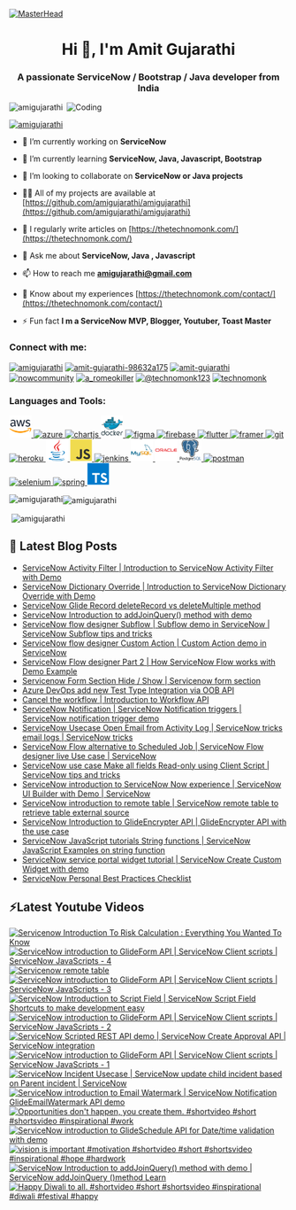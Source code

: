 
[![MasterHead](https://i.gifer.com/origin/22/22657b8a577f858827c5d46dac32cf53.gif)](https://amigujarathi.io)

<h1 align="center">Hi 👋, I'm Amit Gujarathi</h1>
<h3 align="center">A passionate ServiceNow / Bootstrap / Java developer from India</h3>
<img align="right" alt="Coding" width="400" src="https://cdn.filestackcontent.com/efbSR18hT5uRKuo0zoMA">

<p align="left"> <img src="https://komarev.com/ghpvc/?username=amigujarathi&label=Profile%20views&color=0e75b6&style=flat" alt="amigujarathi" /> </p>

<p align="left"> <a href="https://twitter.com/amigujarathi" target="blank"><img src="https://img.shields.io/twitter/follow/amigujarathi?logo=twitter&style=for-the-badge" alt="amigujarathi" /></a> </p>

- 🔭 I’m currently working on **ServiceNow**

- 🌱 I’m currently learning **ServiceNow, Java, Javascript, Bootstrap**

- 👯 I’m looking to collaborate on **ServiceNow or Java projects**

- 👨‍💻 All of my projects are available at [https://github.com/amigujarathi/amigujarathi](https://github.com/amigujarathi/amigujarathi)

- 📝 I regularly write articles on [https://thetechnomonk.com/](https://thetechnomonk.com/)

- 💬 Ask me about **ServiceNow, Java , Javascript**

- 📫 How to reach me **amigujarathi@gmail.com**

- 📄 Know about my experiences [https://thetechnomonk.com/contact/](https://thetechnomonk.com/contact/)

- ⚡ Fun fact **I m a ServiceNow MVP, Blogger, Youtuber, Toast Master**

<h3 align="left">Connect with me:</h3>
<p align="left">
<a href="https://twitter.com/amigujarathi" target="blank"><img align="center" src="https://raw.githubusercontent.com/rahuldkjain/github-profile-readme-generator/master/src/images/icons/Social/twitter.svg" alt="amigujarathi" height="30" width="40" /></a>
<a href="https://linkedin.com/in/amit-gujarathi-98632a175" target="blank"><img align="center" src="https://raw.githubusercontent.com/rahuldkjain/github-profile-readme-generator/master/src/images/icons/Social/linked-in-alt.svg" alt="amit-gujarathi-98632a175" height="30" width="40" /></a>
<a href="https://stackoverflow.com/users/amit-gujarathi" target="blank"><img align="center" src="https://raw.githubusercontent.com/rahuldkjain/github-profile-readme-generator/master/src/images/icons/Social/stack-overflow.svg" alt="amit-gujarathi" height="30" width="40" /></a>
<a href="https://www.servicenow.com/community/user/viewprofilepage/user-id/265565" target="blank"><img align="center" src="https://raw.githubusercontent.com/rahuldkjain/github-profile-readme-generator/master/src/images/icons/Social/codesandbox.svg" alt="nowcommunity" height="30" width="40" /></a>
<a href="https://instagram.com/a_romeokiller" target="blank"><img align="center" src="https://raw.githubusercontent.com/rahuldkjain/github-profile-readme-generator/master/src/images/icons/Social/instagram.svg" alt="a_romeokiller" height="30" width="40" /></a>
<a href="https://medium.com/@technomonk123" target="blank"><img align="center" src="https://raw.githubusercontent.com/rahuldkjain/github-profile-readme-generator/master/src/images/icons/Social/medium.svg" alt="@technomonk123" height="30" width="40" /></a>
<a href="https://www.youtube.com/c/technomonk" target="blank"><img align="center" src="https://raw.githubusercontent.com/rahuldkjain/github-profile-readme-generator/master/src/images/icons/Social/youtube.svg" alt="technomonk" height="30" width="40" /></a>
</p>

<h3 align="left">Languages and Tools:</h3>
<p align="left"> <a href="https://aws.amazon.com" target="_blank" rel="noreferrer"> <img src="https://raw.githubusercontent.com/devicons/devicon/master/icons/amazonwebservices/amazonwebservices-original-wordmark.svg" alt="aws" width="40" height="40"/> </a> <a href="https://azure.microsoft.com/en-in/" target="_blank" rel="noreferrer"> <img src="https://www.vectorlogo.zone/logos/microsoft_azure/microsoft_azure-icon.svg" alt="azure" width="40" height="40"/> </a> <a href="https://www.chartjs.org" target="_blank" rel="noreferrer"> <img src="https://www.chartjs.org/media/logo-title.svg" alt="chartjs" width="40" height="40"/> </a> <a href="https://www.docker.com/" target="_blank" rel="noreferrer"> <img src="https://raw.githubusercontent.com/devicons/devicon/master/icons/docker/docker-original-wordmark.svg" alt="docker" width="40" height="40"/> </a> <a href="https://www.figma.com/" target="_blank" rel="noreferrer"> <img src="https://www.vectorlogo.zone/logos/figma/figma-icon.svg" alt="figma" width="40" height="40"/> </a> <a href="https://firebase.google.com/" target="_blank" rel="noreferrer"> <img src="https://www.vectorlogo.zone/logos/firebase/firebase-icon.svg" alt="firebase" width="40" height="40"/> </a> <a href="https://flutter.dev" target="_blank" rel="noreferrer"> <img src="https://www.vectorlogo.zone/logos/flutterio/flutterio-icon.svg" alt="flutter" width="40" height="40"/> </a> <a href="https://www.framer.com/" target="_blank" rel="noreferrer"> <img src="https://www.vectorlogo.zone/logos/framer/framer-icon.svg" alt="framer" width="40" height="40"/> </a> <a href="https://git-scm.com/" target="_blank" rel="noreferrer"> <img src="https://www.vectorlogo.zone/logos/git-scm/git-scm-icon.svg" alt="git" width="40" height="40"/> </a> <a href="https://heroku.com" target="_blank" rel="noreferrer"> <img src="https://www.vectorlogo.zone/logos/heroku/heroku-icon.svg" alt="heroku" width="40" height="40"/> </a> <a href="https://www.java.com" target="_blank" rel="noreferrer"> <img src="https://raw.githubusercontent.com/devicons/devicon/master/icons/java/java-original.svg" alt="java" width="40" height="40"/> </a> <a href="https://developer.mozilla.org/en-US/docs/Web/JavaScript" target="_blank" rel="noreferrer"> <img src="https://raw.githubusercontent.com/devicons/devicon/master/icons/javascript/javascript-original.svg" alt="javascript" width="40" height="40"/> </a> <a href="https://www.jenkins.io" target="_blank" rel="noreferrer"> <img src="https://www.vectorlogo.zone/logos/jenkins/jenkins-icon.svg" alt="jenkins" width="40" height="40"/> </a> <a href="https://www.mysql.com/" target="_blank" rel="noreferrer"> <img src="https://raw.githubusercontent.com/devicons/devicon/master/icons/mysql/mysql-original-wordmark.svg" alt="mysql" width="40" height="40"/> </a> <a href="https://www.oracle.com/" target="_blank" rel="noreferrer"> <img src="https://raw.githubusercontent.com/devicons/devicon/master/icons/oracle/oracle-original.svg" alt="oracle" width="40" height="40"/> </a> <a href="https://www.postgresql.org" target="_blank" rel="noreferrer"> <img src="https://raw.githubusercontent.com/devicons/devicon/master/icons/postgresql/postgresql-original-wordmark.svg" alt="postgresql" width="40" height="40"/> </a> <a href="https://postman.com" target="_blank" rel="noreferrer"> <img src="https://www.vectorlogo.zone/logos/getpostman/getpostman-icon.svg" alt="postman" width="40" height="40"/> </a> <a href="https://www.selenium.dev" target="_blank" rel="noreferrer"> <img src="https://raw.githubusercontent.com/detain/svg-logos/780f25886640cef088af994181646db2f6b1a3f8/svg/selenium-logo.svg" alt="selenium" width="40" height="40"/> </a> <a href="https://spring.io/" target="_blank" rel="noreferrer"> <img src="https://www.vectorlogo.zone/logos/springio/springio-icon.svg" alt="spring" width="40" height="40"/> </a> <a href="https://www.typescriptlang.org/" target="_blank" rel="noreferrer"> <img src="https://raw.githubusercontent.com/devicons/devicon/master/icons/typescript/typescript-original.svg" alt="typescript" width="40" height="40"/> </a> </p>



<p><img align="left" src="https://github-readme-stats.vercel.app/api/top-langs?username=amigujarathi&show_icons=true&locale=en&layout=compact" alt="amigujarathi" /></p>
<p><img align="center" src="https://github-readme-streak-stats.herokuapp.com/?user=amigujarathi&" alt="amigujarathi" /></p>
<p>&nbsp;<img align="center" src="https://github-readme-stats.vercel.app/api?username=amigujarathi&show_icons=true&locale=en" alt="amigujarathi" /></p>


## 📕 Latest Blog Posts
<!-- BLOG-POST-LIST:START -->
- [ServiceNow Activity Filter | Introduction to ServiceNow Activity Filter with Demo](https://www.servicenow.com/community/developer-articles/servicenow-activity-filter-introduction-to-servicenow-activity/ta-p/2362677)
- [ServiceNow Dictionary Override | Introduction to ServiceNow Dictionary Override with Demo](https://www.servicenow.com/community/developer-articles/servicenow-dictionary-override-introduction-to-servicenow/ta-p/2362667)
- [ServiceNow Glide Record deleteRecord vs deleteMultiple method](https://www.servicenow.com/community/developer-articles/servicenow-glide-record-deleterecord-vs-deletemultiple-method/ta-p/2406064)
- [ServiceNow Introduction to addJoinQuery&lpar;&rpar; method with demo](https://www.servicenow.com/community/developer-articles/servicenow-introduction-to-addjoinquery-method-with-demo/ta-p/2362637)
- [ServiceNow flow designer Subflow | Subflow demo in ServiceNow | ServiceNow Subflow tips and tricks](https://www.servicenow.com/community/developer-articles/servicenow-flow-designer-subflow-subflow-demo-in-servicenow/ta-p/2373726)
- [ServiceNow flow designer Custom Action | Custom Action demo in ServiceNow](https://www.servicenow.com/community/developer-articles/servicenow-flow-designer-custom-action-custom-action-demo-in/ta-p/2373723)
- [ServiceNow Flow designer Part 2 | How ServiceNow Flow works with Demo Example](https://www.servicenow.com/community/developer-articles/servicenow-flow-designer-part-2-how-servicenow-flow-works-with/ta-p/2373720)
- [Servicenow Form Section Hide / Show | Servicenow form section](https://www.servicenow.com/community/developer-articles/servicenow-form-section-hide-show-servicenow-form-section/ta-p/2373711)
- [Azure DevOps add new Test Type Integration via OOB API](https://www.servicenow.com/community/developer-articles/azure-devops-add-new-test-type-integration-via-oob-api/ta-p/2361051)
- [Cancel the workflow | Introduction to Workflow API](https://www.servicenow.com/community/developer-articles/cancel-the-workflow-introduction-to-workflow-api/ta-p/2348790)
- [ServiceNow Notification | ServiceNow Notification triggers | ServiceNow notification trigger demo](https://www.servicenow.com/community/developer-articles/servicenow-notification-servicenow-notification-triggers/ta-p/2323286)
- [ServiceNow Usecase Open Email from Activity Log | ServiceNow tricks email logs | ServiceNow tricks](https://www.servicenow.com/community/developer-articles/servicenow-usecase-open-email-from-activity-log-servicenow/ta-p/2322814)
- [ServiceNow Flow  alternative to Scheduled Job | ServiceNow Flow designer live Use case | ServiceNow](https://www.servicenow.com/community/developer-articles/servicenow-flow-alternative-to-scheduled-job-servicenow-flow/ta-p/2322804)
- [ServiceNow use case Make all fields Read-only using Client Script | ServiceNow tips and tricks](https://www.servicenow.com/community/developer-articles/servicenow-use-case-make-all-fields-read-only-using-client/ta-p/2322362)
- [ServiceNow introduction to ServiceNow Now experience | ServiceNow UI Builder with Demo | ServiceNow](https://www.servicenow.com/community/developer-articles/servicenow-introduction-to-servicenow-now-experience-servicenow/ta-p/2322180)
- [ServiceNow introduction to remote table | ServiceNow remote table to retrieve table external source](https://www.servicenow.com/community/developer-articles/servicenow-introduction-to-remote-table-servicenow-remote-table/ta-p/2301420)
- [ServiceNow Introduction to GlideEncrypter API | GlideEncrypter API with the use case](https://www.servicenow.com/community/developer-articles/servicenow-introduction-to-glideencrypter-api-glideencrypter-api/ta-p/2301432)
- [ServiceNow JavaScript tutorials String functions | ServiceNow JavaScript Examples on string function](https://www.servicenow.com/community/developer-articles/servicenow-javascript-tutorials-string-functions-servicenow/ta-p/2305826)
- [ServiceNow service portal widget tutorial | ServiceNow Create Custom Widget with demo](https://www.servicenow.com/community/developer-articles/servicenow-service-portal-widget-tutorial-servicenow-create/ta-p/2302505)
- [ServiceNow Personal Best Practices Checklist](https://www.servicenow.com/community/developer-articles/servicenow-personal-best-practices-checklist/ta-p/2303749)
<!-- BLOG-POST-LIST:END -->


## ⚡Latest Youtube Videos

<!-- BEGIN YOUTUBE-CARDS -->
[![Servicenow Introduction To Risk Calculation : Everything You Wanted To Know](https://ytcards.demolab.com/?id=eJr7GjQaPVk&title=Servicenow+Introduction+To+Risk+Calculation+%3A+Everything+You+Wanted+To+Know&lang=en&timestamp=1672756210&background_color=%230d1117&title_color=%23ffffff&stats_color=%23dedede&width=250 "Servicenow Introduction To Risk Calculation : Everything You Wanted To Know")](https://www.youtube.com/watch?v=eJr7GjQaPVk)
[![ServiceNow introduction to GlideForm API | ServiceNow Client scripts | ServiceNow JavaScripts - 4](https://ytcards.demolab.com/?id=r3RilVEU9Rk&title=ServiceNow+introduction+to+GlideForm+API+%7C+ServiceNow+Client+scripts+%7C+ServiceNow+JavaScripts+-+4&lang=en&timestamp=1672241407&background_color=%230d1117&title_color=%23ffffff&stats_color=%23dedede&width=250 "ServiceNow introduction to GlideForm API | ServiceNow Client scripts | ServiceNow JavaScripts - 4")](https://www.youtube.com/watch?v=r3RilVEU9Rk)
[![Servicenow remote table](https://ytcards.demolab.com/?id=E9GX8fsAckw&title=Servicenow+remote+table&lang=en&timestamp=1671780609&background_color=%230d1117&title_color=%23ffffff&stats_color=%23dedede&width=250 "Servicenow remote table")](https://www.youtube.com/watch?v=E9GX8fsAckw)
[![ServiceNow introduction to GlideForm API | ServiceNow Client scripts | ServiceNow JavaScripts - 3](https://ytcards.demolab.com/?id=MG_ozuhlgpI&title=ServiceNow+introduction+to+GlideForm+API+%7C+ServiceNow+Client+scripts+%7C+ServiceNow+JavaScripts+-+3&lang=en&timestamp=1671550210&background_color=%230d1117&title_color=%23ffffff&stats_color=%23dedede&width=250 "ServiceNow introduction to GlideForm API | ServiceNow Client scripts | ServiceNow JavaScripts - 3")](https://www.youtube.com/watch?v=MG_ozuhlgpI)
[![ServiceNow Introduction to Script Field | ServiceNow Script Field Shortcuts to make development easy](https://ytcards.demolab.com/?id=LP1JZayX0CA&title=ServiceNow+Introduction+to+Script+Field+%7C+ServiceNow+Script+Field+Shortcuts+to+make+development+easy&lang=en&timestamp=1670945407&background_color=%230d1117&title_color=%23ffffff&stats_color=%23dedede&width=250 "ServiceNow Introduction to Script Field | ServiceNow Script Field Shortcuts to make development easy")](https://www.youtube.com/watch?v=LP1JZayX0CA)
[![ServiceNow introduction to GlideForm API | ServiceNow Client scripts | ServiceNow JavaScripts - 2](https://ytcards.demolab.com/?id=78AGvFbuNsA&title=ServiceNow+introduction+to+GlideForm+API+%7C+ServiceNow+Client+scripts+%7C+ServiceNow+JavaScripts+-+2&lang=en&timestamp=1670340607&background_color=%230d1117&title_color=%23ffffff&stats_color=%23dedede&width=250 "ServiceNow introduction to GlideForm API | ServiceNow Client scripts | ServiceNow JavaScripts - 2")](https://www.youtube.com/watch?v=78AGvFbuNsA)
[![ServiceNow Scripted REST API demo | ServiceNow Create Approval API | ServiceNow integration](https://ytcards.demolab.com/?id=BeRbTsVCM_w&title=ServiceNow+Scripted+REST+API+demo+%7C+ServiceNow+Create+Approval+API+%7C+ServiceNow+integration&lang=en&timestamp=1669735809&background_color=%230d1117&title_color=%23ffffff&stats_color=%23dedede&width=250 "ServiceNow Scripted REST API demo | ServiceNow Create Approval API | ServiceNow integration")](https://www.youtube.com/watch?v=BeRbTsVCM_w)
[![ServiceNow introduction to GlideForm API | ServiceNow Client scripts | ServiceNow JavaScripts - 1](https://ytcards.demolab.com/?id=gAe6i8Tyvro&title=ServiceNow+introduction+to+GlideForm+API+%7C+ServiceNow+Client+scripts+%7C+ServiceNow+JavaScripts+-+1&lang=en&timestamp=1669131007&background_color=%230d1117&title_color=%23ffffff&stats_color=%23dedede&width=250 "ServiceNow introduction to GlideForm API | ServiceNow Client scripts | ServiceNow JavaScripts - 1")](https://www.youtube.com/watch?v=gAe6i8Tyvro)
[![ServiceNow Incident Usecase | ServiceNow update child incident based on Parent incident | ServiceNow](https://ytcards.demolab.com/?id=M2T1ANZcJ7U&title=ServiceNow+Incident+Usecase+%7C+ServiceNow+update+child+incident+based+on+Parent+incident+%7C+ServiceNow&lang=en&timestamp=1668479407&background_color=%230d1117&title_color=%23ffffff&stats_color=%23dedede&width=250 "ServiceNow Incident Usecase | ServiceNow update child incident based on Parent incident | ServiceNow")](https://www.youtube.com/watch?v=M2T1ANZcJ7U)
[![ServiceNow introduction to Email Watermark | ServiceNow Notification GlideEmailWatermark API  demo](https://ytcards.demolab.com/?id=s5dch7hJkrs&title=ServiceNow+introduction+to+Email+Watermark+%7C+ServiceNow+Notification+GlideEmailWatermark+API++demo&lang=en&timestamp=1667921409&background_color=%230d1117&title_color=%23ffffff&stats_color=%23dedede&width=250 "ServiceNow introduction to Email Watermark | ServiceNow Notification GlideEmailWatermark API  demo")](https://www.youtube.com/watch?v=s5dch7hJkrs)
[![Opportunities don't happen, you create them. #shortvideo #short #shortsvideo #inspirational #work](https://ytcards.demolab.com/?id=71riAU8HWX8&title=Opportunities+don%27t+happen%2C+you+create+them.+%23shortvideo+%23short+%23shortsvideo+%23inspirational+%23work&lang=en&timestamp=1667380206&background_color=%230d1117&title_color=%23ffffff&stats_color=%23dedede&width=250 "Opportunities don't happen, you create them. #shortvideo #short #shortsvideo #inspirational #work")](https://www.youtube.com/watch?v=71riAU8HWX8)
[![ServiceNow introduction to GlideSchedule API for Date/time validation with demo](https://ytcards.demolab.com/?id=RUE46QeWt2o&title=ServiceNow+introduction+to+GlideSchedule+API+for+Date%2Ftime+validation+with+demo&lang=en&timestamp=1667316607&background_color=%230d1117&title_color=%23ffffff&stats_color=%23dedede&width=250 "ServiceNow introduction to GlideSchedule API for Date/time validation with demo")](https://www.youtube.com/watch?v=RUE46QeWt2o)
[![vision is important #motivation #shortvideo #short #shortsvideo #inspirational #hope #hardwork](https://ytcards.demolab.com/?id=pWQcNMTbK1M&title=vision+is+important+%23motivation+%23shortvideo+%23short+%23shortsvideo+%23inspirational+%23hope+%23hardwork&lang=en&timestamp=1666776323&background_color=%230d1117&title_color=%23ffffff&stats_color=%23dedede&width=250 "vision is important #motivation #shortvideo #short #shortsvideo #inspirational #hope #hardwork")](https://www.youtube.com/watch?v=pWQcNMTbK1M)
[![ServiceNow Introduction to addJoinQuery() method with demo | ServiceNow addJoinQuery ()method Learn](https://ytcards.demolab.com/?id=Pr-uAuBDn1Q&title=ServiceNow+Introduction+to+addJoinQuery%28%29+method+with+demo+%7C+ServiceNow+addJoinQuery+%28%29method+Learn&lang=en&timestamp=1666711810&background_color=%230d1117&title_color=%23ffffff&stats_color=%23dedede&width=250 "ServiceNow Introduction to addJoinQuery() method with demo | ServiceNow addJoinQuery ()method Learn")](https://www.youtube.com/watch?v=Pr-uAuBDn1Q)
[![Happy Diwali to all. #shortvideo #short #shortsvideo #inspirational #diwali #festival #happy](https://ytcards.demolab.com/?id=grCjygD3TPM&title=Happy+Diwali+to+all.+%23shortvideo+%23short+%23shortsvideo+%23inspirational+%23diwali+%23festival+%23happy&lang=en&timestamp=1666594089&background_color=%230d1117&title_color=%23ffffff&stats_color=%23dedede&width=250 "Happy Diwali to all. #shortvideo #short #shortsvideo #inspirational #diwali #festival #happy")](https://www.youtube.com/watch?v=grCjygD3TPM)
<!-- END YOUTUBE-CARDS -->

